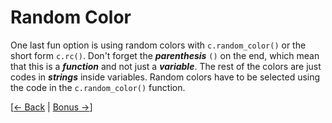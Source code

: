 # Random Color

One last fun option is using random colors with `c.random_color()`
or the short form `c.rc()`. Don't forget the ***parenthesis*** `()`
on the end, which mean that this is a ***function*** and not just a
***variable***. The rest of the colors are just codes in ***strings***
inside variables. Random colors have to be selected using the code in the
`c.random_color()` function.

[[&larr; Back](../06) | [Bonus &rarr;](../bonus)]
